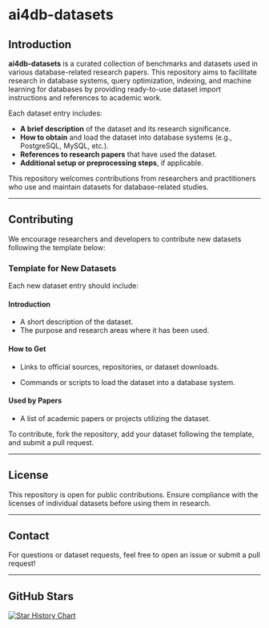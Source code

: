 # ai4db-datasets

## Introduction

**ai4db-datasets** is a curated collection of benchmarks and datasets used in various database-related research papers. This repository aims to facilitate research in database systems, query optimization, indexing, and machine learning for databases by providing ready-to-use dataset import instructions and references to academic work.

Each dataset entry includes:

- **A brief description** of the dataset and its research significance.
- **How to obtain** and load the dataset into database systems (e.g., PostgreSQL, MySQL, etc.).
- **References to research papers** that have used the dataset.
- **Additional setup or preprocessing steps**, if applicable.

This repository welcomes contributions from researchers and practitioners who use and maintain datasets for database-related studies.

------

## Contributing

We encourage researchers and developers to contribute new datasets following the template below:

### Template for New Datasets

Each new dataset entry should include:

#### **Introduction**

- A short description of the dataset.
- The purpose and research areas where it has been used.

#### **How to Get**

- Links to official sources, repositories, or dataset downloads.

- Commands or scripts to load the dataset into a database system.

#### **Used by Papers**

- A list of academic papers or projects utilizing the dataset.

To contribute, fork the repository, add your dataset following the template, and submit a pull request.

------

## License

This repository is open for public contributions. Ensure compliance with the licenses of individual datasets before using them in research.

------

## Contact

For questions or dataset requests, feel free to open an issue or submit a pull request!

------

## GitHub Stars

<a href="https://star-history.com/#Wind-Gone/ai4db-datasets&Date">

  <picture>
    <source media="(prefers-color-scheme: dark)" srcset="https://api.star-history.com/svg?repos=Wind-Gone/ai4db-datasets&type=Date&theme=dark" />
    <source media="(prefers-color-scheme: light)" srcset="https://api.star-history.com/svg?repos=Wind-Gone/ai4db-datasets&type=Date" />
    <img alt="Star History Chart" src="https://api.star-history.com/svg?repos=Wind-Gone/ai4db-datasets&type=Date" />
  </picture>

</a>

